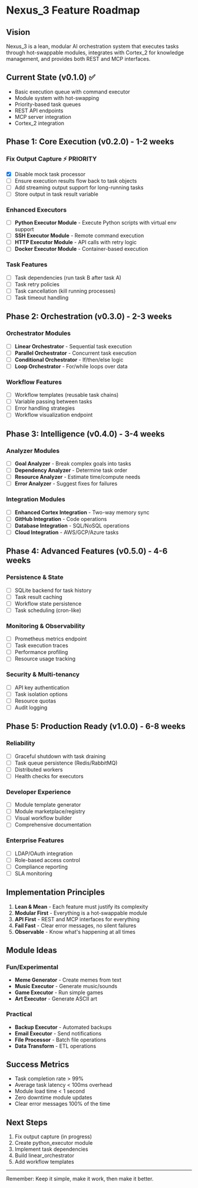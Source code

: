 # Nexus_3 Feature Roadmap

## Vision
Nexus_3 is a lean, modular AI orchestration system that executes tasks through hot-swappable modules, integrates with Cortex_2 for knowledge management, and provides both REST and MCP interfaces.

## Current State (v0.1.0) ✅
- Basic execution queue with command executor
- Module system with hot-swapping
- Priority-based task queues
- REST API endpoints
- MCP server integration
- Cortex_2 integration

## Phase 1: Core Execution (v0.2.0) - 1-2 weeks
### Fix Output Capture ⚡ PRIORITY
- [x] Disable mock task processor
- [ ] Ensure execution results flow back to task objects
- [ ] Add streaming output support for long-running tasks
- [ ] Store output in task result variable

### Enhanced Executors
- [ ] **Python Executor Module** - Execute Python scripts with virtual env support
- [ ] **SSH Executor Module** - Remote command execution
- [ ] **HTTP Executor Module** - API calls with retry logic
- [ ] **Docker Executor Module** - Container-based execution

### Task Features
- [ ] Task dependencies (run task B after task A)
- [ ] Task retry policies
- [ ] Task cancellation (kill running processes)
- [ ] Task timeout handling

## Phase 2: Orchestration (v0.3.0) - 2-3 weeks
### Orchestrator Modules
- [ ] **Linear Orchestrator** - Sequential task execution
- [ ] **Parallel Orchestrator** - Concurrent task execution
- [ ] **Conditional Orchestrator** - If/then/else logic
- [ ] **Loop Orchestrator** - For/while loops over data

### Workflow Features
- [ ] Workflow templates (reusable task chains)
- [ ] Variable passing between tasks
- [ ] Error handling strategies
- [ ] Workflow visualization endpoint

## Phase 3: Intelligence (v0.4.0) - 3-4 weeks
### Analyzer Modules
- [ ] **Goal Analyzer** - Break complex goals into tasks
- [ ] **Dependency Analyzer** - Determine task order
- [ ] **Resource Analyzer** - Estimate time/compute needs
- [ ] **Error Analyzer** - Suggest fixes for failures

### Integration Modules
- [ ] **Enhanced Cortex Integration** - Two-way memory sync
- [ ] **GitHub Integration** - Code operations
- [ ] **Database Integration** - SQL/NoSQL operations
- [ ] **Cloud Integration** - AWS/GCP/Azure tasks

## Phase 4: Advanced Features (v0.5.0) - 4-6 weeks
### Persistence & State
- [ ] SQLite backend for task history
- [ ] Task result caching
- [ ] Workflow state persistence
- [ ] Task scheduling (cron-like)

### Monitoring & Observability
- [ ] Prometheus metrics endpoint
- [ ] Task execution traces
- [ ] Performance profiling
- [ ] Resource usage tracking

### Security & Multi-tenancy
- [ ] API key authentication
- [ ] Task isolation options
- [ ] Resource quotas
- [ ] Audit logging

## Phase 5: Production Ready (v1.0.0) - 6-8 weeks
### Reliability
- [ ] Graceful shutdown with task draining
- [ ] Task queue persistence (Redis/RabbitMQ)
- [ ] Distributed workers
- [ ] Health checks for executors

### Developer Experience
- [ ] Module template generator
- [ ] Module marketplace/registry
- [ ] Visual workflow builder
- [ ] Comprehensive documentation

### Enterprise Features
- [ ] LDAP/OAuth integration
- [ ] Role-based access control
- [ ] Compliance reporting
- [ ] SLA monitoring

## Implementation Principles
1. **Lean & Mean** - Each feature must justify its complexity
2. **Modular First** - Everything is a hot-swappable module
3. **API First** - REST and MCP interfaces for everything
4. **Fail Fast** - Clear error messages, no silent failures
5. **Observable** - Know what's happening at all times

## Module Ideas
### Fun/Experimental
- **Meme Generator** - Create memes from text
- **Music Executor** - Generate music/sounds
- **Game Executor** - Run simple games
- **Art Executor** - Generate ASCII art

### Practical
- **Backup Executor** - Automated backups
- **Email Executor** - Send notifications
- **File Processor** - Batch file operations
- **Data Transform** - ETL operations

## Success Metrics
- Task completion rate > 99%
- Average task latency < 100ms overhead
- Module load time < 1 second
- Zero downtime module updates
- Clear error messages 100% of the time

## Next Steps
1. Fix output capture (in progress)
2. Create python_executor module
3. Implement task dependencies
4. Build linear_orchestrator
5. Add workflow templates

---

Remember: Keep it simple, make it work, then make it better.
